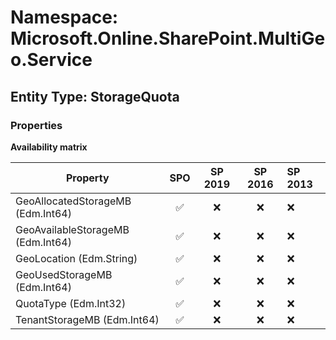 # Namespace: Microsoft.Online.SharePoint.MultiGeo.Service

## Entity Type: StorageQuota

### Properties

**Availability matrix**

Property | SPO | SP 2019 | SP 2016 | SP 2013
----------|:---:|:-------:|:-------:|:-------
GeoAllocatedStorageMB (Edm.Int64) | ✅ | ❌ | ❌ | ❌
GeoAvailableStorageMB (Edm.Int64) | ✅ | ❌ | ❌ | ❌
GeoLocation (Edm.String) | ✅ | ❌ | ❌ | ❌
GeoUsedStorageMB (Edm.Int64) | ✅ | ❌ | ❌ | ❌
QuotaType (Edm.Int32) | ✅ | ❌ | ❌ | ❌
TenantStorageMB (Edm.Int64) | ✅ | ❌ | ❌ | ❌
